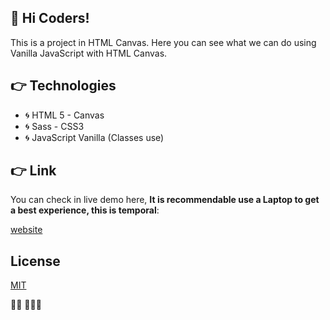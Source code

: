 ## 🙌 Hi Coders!

This is a project in HTML Canvas. Here you can see what we can do using Vanilla JavaScript with HTML Canvas.

## 👉 Technologies

- 🌀 HTML 5 - Canvas
- 🌀 Sass - CSS3
- 🌀 JavaScript Vanilla (Classes use)

## 👉 Link

You can check in live demo here,
**It is recommendable use a Laptop to get a best experience, this is temporal**:


[website]([https://carlosleoncode.github.io/bubbles_canvas/](https://carlosleoncode.github.io/projct-bubbles-canvas/))

## License
[MIT](https://choosealicense.com/licenses/mit/)

👨‍💻 🎼🎼🎼
